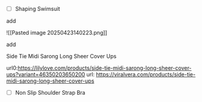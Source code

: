 
- [ ]  Shaping Swimsuit

add

![[Pasted image 20250423140223.png]]

add

Side Tie Midi Sarong Long Sheer Cover Ups

url0:https://lilylove.com/products/side-tie-midi-sarong-long-sheer-cover-ups?variant=46350203650200
url: https://viralvera.com/products/side-tie-midi-sarong-long-sheer-cover-ups


- [ ] Non Slip Shoulder Strap Bra


